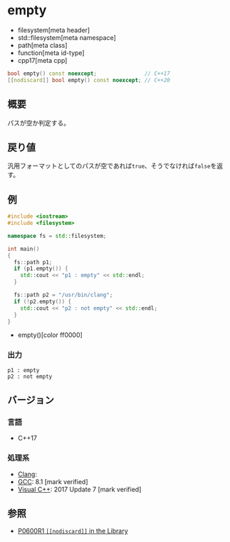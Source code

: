 # empty
* filesystem[meta header]
* std::filesystem[meta namespace]
* path[meta class]
* function[meta id-type]
* cpp17[meta cpp]

```cpp
bool empty() const noexcept;               // C++17
[[nodiscard]] bool empty() const noexcept; // C++20
```

## 概要
パスが空か判定する。


## 戻り値
汎用フォーマットとしてのパスが空であれば`true`、そうでなければ`false`を返す。


## 例
```cpp example
#include <iostream>
#include <filesystem>

namespace fs = std::filesystem;

int main()
{
  fs::path p1;
  if (p1.empty()) {
    std::cout << "p1 : empty" << std::endl;
  }

  fs::path p2 = "/usr/bin/clang";
  if (!p2.empty()) {
    std::cout << "p2 : not empty" << std::endl;
  }
}
```
* empty()[color ff0000]

### 出力
```
p1 : empty
p2 : not empty
```

## バージョン
### 言語
- C++17

### 処理系
- [Clang](/implementation.md#clang):
- [GCC](/implementation.md#gcc): 8.1 [mark verified]
- [Visual C++](/implementation.md#visual_cpp): 2017 Update 7 [mark verified]


## 参照
- [P0600R1 `[[nodiscard]]` in the Library](http://www.open-std.org/jtc1/sc22/wg21/docs/papers/2017/p0600r1.pdf)
